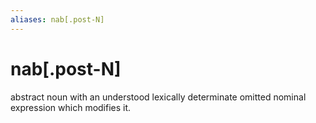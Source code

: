```yaml
---
aliases: nab[.post-N]
---
```

# nab[.post-N]

abstract noun with an understood lexically determinate omitted nominal expression which modifies it.